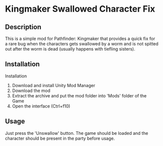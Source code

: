 # Kingmaker Swallowed Character Fix

## Description

This is a simple mod for Pathfinder: Kingmaker that provides a quick fix 
for a rare bug when the characters gets swallowed by a worm and is not 
spitted out after the worm is dead (usually happens with tiefling 
sisters).

## Installation

Installation

1. Download and install Unity Mod Manager
2. Download the mod
3. Extract the archive and put the mod folder into 'Mods' folder of the Game
4. Open the interface (Ctrl+f10)

## Usage

Just press the  'Unswallow' button. The game should be loaded and the 
character should be present in the party before usage.

